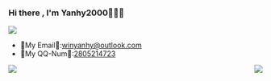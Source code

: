 ### Hi there , I'm Yanhy2000🎉🎉🎉

[![](https://img.shields.io/badge/Play-Minecraft%20Bedrock-33aadd?style=flat-square&logo=minecraft&logoColor=ffffff)](https://minecraft.net/)

- 📧My Email📧:[winyanhy@outlook.com](mailto:winyanhy@outlook.com)
- 📱My QQ-Num📱:[2805214723](tencent://AddContact/?fromId=45&fromSubId=1&subcmd=all&uin=2805214723)

<img align="right" src="https://github-readme-stats.vercel.app/api?username=yanhy2000&locale=cn&show_icons=true&count_private=true&include_all_commits=true"/>
<img align="left" src="https://github-readme-stats.vercel.app/api/top-langs/?username=yanhy2000&locale=cn&layout=compact"/>


